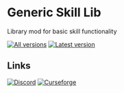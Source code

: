 # Generic Skill Lib
Library mod for basic skill functionality

[downloads]: http://cf.way2muchnoise.eu/versions/For%20MC_0_all.svg "All versions"
[version]: http://cf.way2muchnoise.eu/versions/0_latest.svg "Latest version"

[![][downloads]](https://www.curseforge.com/minecraft/mc-mods/_/files) [![][version]](https://www.curseforge.com/minecraft/mc-mods/_)

## Links
[![Discord](https://img.shields.io/badge/Discord-Join%20our%20server!-7289da.svg?longCache=true&style=for-the-badge)](https://discord.com/invite/yd84FJZ)
[![Curseforge](https://img.shields.io/badge/Curseforge-Project%20page!-A54C2D.svg?longCache=true&style=for-the-badge)](https://minecraft.curseforge.com/projects/_)